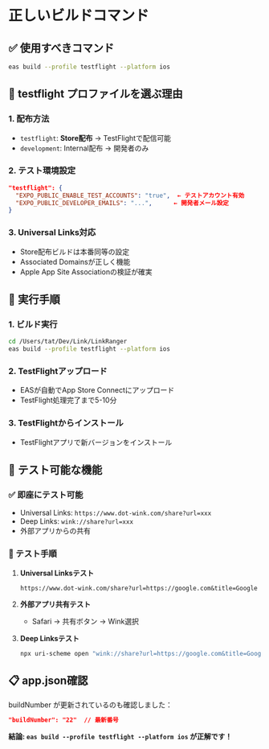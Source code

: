 # 正しいビルドコマンド

## ✅ 使用すべきコマンド
```bash
eas build --profile testflight --platform ios
```

## 🎯 testflight プロファイルを選ぶ理由

### 1. **配布方法**
- `testflight`: **Store配布** → TestFlightで配信可能
- `development`: Internal配布 → 開発者のみ

### 2. **テスト環境設定**
```json
"testflight": {
  "EXPO_PUBLIC_ENABLE_TEST_ACCOUNTS": "true",  ← テストアカウント有効
  "EXPO_PUBLIC_DEVELOPER_EMAILS": "...",      ← 開発者メール設定
}
```

### 3. **Universal Links対応**
- Store配布ビルドは本番同等の設定
- Associated Domainsが正しく機能
- Apple App Site Associationの検証が確実

## 🚀 実行手順

### 1. ビルド実行
```bash
cd /Users/tat/Dev/Link/LinkRanger
eas build --profile testflight --platform ios
```

### 2. TestFlightアップロード
- EASが自動でApp Store Connectにアップロード
- TestFlight処理完了まで5-10分

### 3. TestFlightからインストール
- TestFlightアプリで新バージョンをインストール

## 🧪 テスト可能な機能

### ✅ 即座にテスト可能
- Universal Links: `https://www.dot-wink.com/share?url=xxx`
- Deep Links: `wink://share?url=xxx`  
- 外部アプリからの共有

### 📱 テスト手順
1. **Universal Linksテスト**
   ```
   https://www.dot-wink.com/share?url=https://google.com&title=Google
   ```

2. **外部アプリ共有テスト**
   - Safari → 共有ボタン → Wink選択

3. **Deep Linksテスト**
   ```bash
   npx uri-scheme open "wink://share?url=https://google.com&title=Google" --ios
   ```

## 📋 app.json確認

buildNumber が更新されているのも確認しました：
```json
"buildNumber": "22"  // 最新番号
```

**結論: `eas build --profile testflight --platform ios` が正解です！**